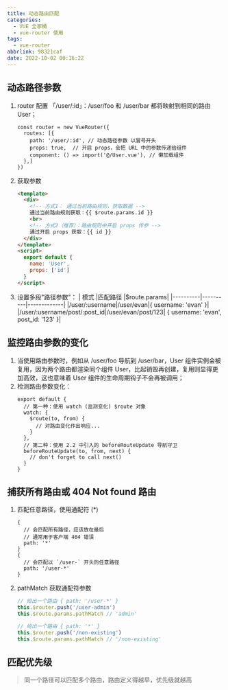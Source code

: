 ```yaml
---
title: 动态路由匹配
categories:
  - VUE 全家桶
  - vue-router 使用
tags:
  - vue-router
abbrlink: 98321caf
date: 2022-10-02 00:16:22
---
```

## 动态路径参数
1. router 配置 「/user/:id」：/user/foo 和 /user/bar 都将映射到相同的路由 User；
    ```JS
    const router = new VueRouter({
      routes: [{
        path: '/user/:id', // 动态路径参数 以冒号开头
        props: true,  // 开启 props，会把 URL 中的参数传递给组件
        component: () => import('@/User.vue'), // 懒加载组件
      },]
    })
    ```
2. 获取参数
    ```HTML
    <template>
      <div>
        <!-- 方式1： 通过当前路由规则，获取数据 -->
        通过当前路由规则获取：{{ $route.params.id }}
        <br>
        <!-- 方式2（推荐）：路由规则中开启 props 传参 -->
        通过开启 props 获取：{{ id }}
      </div>
    </template>
    <script>
      export default {
        name: 'User',
        props: ['id']
      }
    </script>
    ```
3. 设置多段"路径参数"：
    |		模式		|匹配路径		|$route.params|
    |----------|----------|-------------|
    |/user/:username|/user/evan|{ username: 'evan' }|
    |/user/:username/post/:post_id|/user/evan/post/123|	{ username: 'evan', post_id: '123' }|


## 监控路由参数的变化
1. 当使用路由参数时，例如从 /user/foo 导航到 /user/bar，User 组件实例会被复用，因为两个路由都渲染同个组件 User，比起销毁再创建，复用则显得更加高效，这也意味着 User 组件的生命周期钩子不会再被调用；
2. 检测路由参数变化：
    ```JS
    export default {
      // 第一种：使用 watch (监测变化) $route 对象
      watch: {
        $route(to, from) {
          // 对路由变化作出响应...
        }
      },
      // 第二种：使用 2.2 中引入的 beforeRouteUpdate 导航守卫
      beforeRouteUpdate(to, from, next) {
        // don't forget to call next()
      }
    }
    ```

## 捕获所有路由或 404 Not found 路由
1. 匹配任意路径，使用通配符 (*)
    ```JS
    {
      // 会匹配所有路径，应该放在最后
      // 通常用于客户端 404 错误
      path: '*'
    }
    {
      // 会匹配以 `/user-` 开头的任意路径
      path: '/user-*'
    }
    ```
2. pathMatch 获取通配符参数
    ```js
    // 给出一个路由 { path: '/user-*' }
    this.$router.push('/user-admin')
    this.$route.params.pathMatch // 'admin'
    
    // 给出一个路由 { path: '*' }
    this.$router.push('/non-existing')
    this.$route.params.pathMatch // '/non-existing'
    ```

## 匹配优先级
>同一个路径可以匹配多个路由，路由定义得越早，优先级就越高